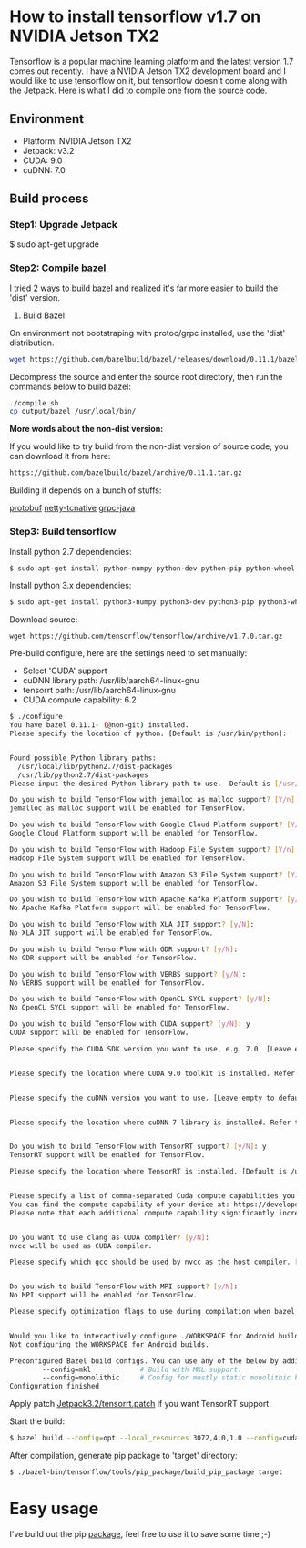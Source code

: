 # How to install tensorflow v1.7 on NVIDIA Jetson TX2

Tensorflow is a popular machine learning platform and the latest version 1.7 comes out recently. I have a NVIDIA Jetson TX2 development board and I would like to use tensorflow on it, but tensorflow doesn't come along with the Jetpack. Here is what I did to compile one from the source code.


## Environment

* Platform: NVIDIA Jetson TX2
* Jetpack: v3.2
* CUDA: 9.0
* cuDNN: 7.0

## Build process

### Step1: Upgrade Jetpack

$ sudo apt-get upgrade

### Step2: Compile [bazel](https://github.com/bazelbuild/bazel)

I tried 2 ways to build bazel and realized it's far more easier to build the 'dist' version.

1. Build Bazel

On environment not bootstraping with protoc/grpc installed, use the 'dist' distribution.

```sh
wget https://github.com/bazelbuild/bazel/releases/download/0.11.1/bazel-0.11.1-dist.zip
```

Decompress the source and enter the source root directory, then run the commands below to build bazel:

```sh
./compile.sh
cp output/bazel /usr/local/bin/
```

**More words about the non-dist version:**

If you would like to try build from the non-dist version of source code, you can download it from here:

```sh
https://github.com/bazelbuild/bazel/archive/0.11.1.tar.gz
```

Building it depends on a bunch of stuffs:

[protobuf](https://github.com/google/protobuf)
[netty-tcnative](http://netty.io/wiki/forked-tomcat-native.html#wiki-h2-5)
[grpc-java](https://github.com/grpc/grpc-java/blob/master/COMPILING.md)


### Step3: Build tensorflow

Install python 2.7 dependencies:

```sh
$ sudo apt-get install python-numpy python-dev python-pip python-wheel
```

Install python 3.x dependencies:

```sh
$ sudo apt-get install python3-numpy python3-dev python3-pip python3-wheel
```

Download source:

```
wget https://github.com/tensorflow/tensorflow/archive/v1.7.0.tar.gz
```

Pre-build configure, here are the settings need to set manually:

* Select 'CUDA' support
* cuDNN library path: /usr/lib/aarch64-linux-gnu
* tensorrt path: /usr/lib/aarch64-linux-gnu
* CUDA compute capability: 6.2

```sh
$ ./configure                                                                                                                        [28/4780]
You have bazel 0.11.1- (@non-git) installed.
Please specify the location of python. [Default is /usr/bin/python]:


Found possible Python library paths:
  /usr/local/lib/python2.7/dist-packages
  /usr/lib/python2.7/dist-packages
Please input the desired Python library path to use.  Default is [/usr/local/lib/python2.7/dist-packages]

Do you wish to build TensorFlow with jemalloc as malloc support? [Y/n]:
jemalloc as malloc support will be enabled for TensorFlow.

Do you wish to build TensorFlow with Google Cloud Platform support? [Y/n]:
Google Cloud Platform support will be enabled for TensorFlow.

Do you wish to build TensorFlow with Hadoop File System support? [Y/n]:
Hadoop File System support will be enabled for TensorFlow.

Do you wish to build TensorFlow with Amazon S3 File System support? [Y/n]:
Amazon S3 File System support will be enabled for TensorFlow.

Do you wish to build TensorFlow with Apache Kafka Platform support? [y/N]:
No Apache Kafka Platform support will be enabled for TensorFlow.

Do you wish to build TensorFlow with XLA JIT support? [y/N]:
No XLA JIT support will be enabled for TensorFlow.

Do you wish to build TensorFlow with GDR support? [y/N]:
No GDR support will be enabled for TensorFlow.

Do you wish to build TensorFlow with VERBS support? [y/N]:
No VERBS support will be enabled for TensorFlow.

Do you wish to build TensorFlow with OpenCL SYCL support? [y/N]:
No OpenCL SYCL support will be enabled for TensorFlow.

Do you wish to build TensorFlow with CUDA support? [y/N]: y
CUDA support will be enabled for TensorFlow.

Please specify the CUDA SDK version you want to use, e.g. 7.0. [Leave empty to default to CUDA 9.0]:


Please specify the location where CUDA 9.0 toolkit is installed. Refer to README.md for more details. [Default is /usr/local/cuda]:


Please specify the cuDNN version you want to use. [Leave empty to default to cuDNN 7.0]:


Please specify the location where cuDNN 7 library is installed. Refer to README.md for more details. [Default is /usr/local/cuda]:/usr/lib/aarch64-linux-gnu/


Do you wish to build TensorFlow with TensorRT support? [y/N]: y
TensorRT support will be enabled for TensorFlow.

Please specify the location where TensorRT is installed. [Default is /usr/lib/x86_64-linux-gnu]:/usr/lib/aarch64-linux-gnu/


Please specify a list of comma-separated Cuda compute capabilities you want to build with.
You can find the compute capability of your device at: https://developer.nvidia.com/cuda-gpus.
Please note that each additional compute capability significantly increases your build time and binary size. [Default is: 3.5,5.2]6.2


Do you want to use clang as CUDA compiler? [y/N]:
nvcc will be used as CUDA compiler.

Please specify which gcc should be used by nvcc as the host compiler. [Default is /usr/bin/gcc]:


Do you wish to build TensorFlow with MPI support? [y/N]:
No MPI support will be enabled for TensorFlow.

Please specify optimization flags to use during compilation when bazel option "--config=opt" is specified [Default is -march=native]:


Would you like to interactively configure ./WORKSPACE for Android builds? [y/N]:
Not configuring the WORKSPACE for Android builds.

Preconfigured Bazel build configs. You can use any of the below by adding "--config=<>" to your build command. See tools/bazel.rc for more details.
        --config=mkl            # Build with MKL support.
        --config=monolithic     # Config for mostly static monolithic build.
Configuration finished
```

Apply patch [Jetpack3.2/tensorrt.patch](./Jetpack3.2/tensorrt.patch) if you want TensorRT support.

Start the build:
```sh
$ bazel build --config=opt --local_resources 3072,4.0,1.0 --config=cuda //tensorflow/tools/pip_package:build_pip_package
```

After compilation, generate pip package to 'target' directory:

```sh
$ ./bazel-bin/tensorflow/tools/pip_package/build_pip_package target
```

# Easy usage

I've build out the pip [package](https://pan.baidu.com/s/1ORp_FCb-ZR-ZAZoGd8CuRw), feel free to use it to save some time ;-)

